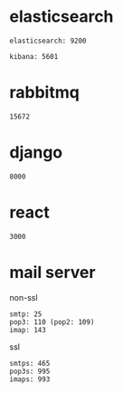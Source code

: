 # elasticsearch

    elasticsearch: 9200

    kibana: 5601

# rabbitmq

    15672

# django

    8000

# react

    3000

# mail server

non-ssl

    smtp: 25
    pop3: 110 (pop2: 109)
    imap: 143

ssl

    smtps: 465
    pop3s: 995
    imaps: 993
